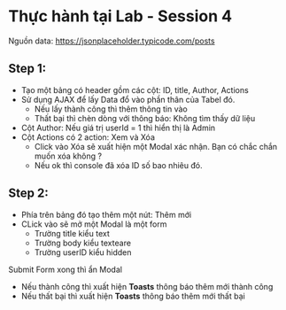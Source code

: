 # Thực hành tại Lab - Session 4

Nguồn data: <https://jsonplaceholder.typicode.com/posts>


## Step 1:

- Tạo một bảng có header gồm các cột: ID, title, Author, Actions
- Sử dụng AJAX để lấy Data đổ vào phần thân của Tabel đó.
  - Nếu lấy thành công thì thêm thông tin vào
  - Thất bại thì chèn dòng với thông báo: Không tìm thấy dữ liệu
- Cột Author: Nếu giá trị userId = 1 thì hiển thị là Admin
- Cột Actions có 2 action: Xem và Xóa
  - Click vào Xóa sẽ xuất hiện một Modal xác nhận. Bạn có chắc chắn muốn xóa không ?
  - Nếu ok thì console đã xóa ID số bao nhiêu đó.


## Step 2:

- Phía trên bảng đó tạo thêm một nút: Thêm mới
- CLick vào sẽ mở một Modal là một form
    - Trường title kiểu text
    - Trường body kiểu texteare
    - Trường userID kiểu hidden

Submit Form xong thì ẩn Modal
- Nếu thành công thì xuất hiện **Toasts** thông báo thêm mới thành công
- Nếu thất bại thì xuất hiện **Toasts** thông báo thêm mới thất bại